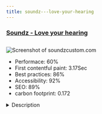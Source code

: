 ```yaml
---
title: soundz---love-your-hearing
---
```


<div style="height: 3rem">
  <a href="https://www.soundzcustom.com"><h3>Soundz - Love your hearing</h3></a>
</div>
<img loading="lazy" src="/images/thumbs/soundzcustom.com.jpg" alt="Screenshot of soundzcustom.com" />
<ul>
  <li>Performace: 60%</li>
  <li>
    First contentful paint:
    3.17Sec
  </li>
  <li>Best practices: 86%</li>
  <li>Accessibility: 92%</li>
  <li>SEO: 89%</li>
  <li>carbon footprint: 0.172</li>
</ul>
<details>
  <summary>Description</summary>
  <p>WELCOME TO THE WORLD OF SOUNDZ!

Soundz is an innovative company founded in 2016 by Earmedical and specialises in the hearing protection field. We provide complete solutions for all your hearing protection needs. Soundz premium products are designed and created for those who can't accept anything but the best.

SOUNDZ MISSION

Our mission is to provide reliable products and advanced technology systems for hearing protection. Our goal is to protect your hearing and your life quality, covering all your needs.

SOUNDZ PASSION

“If you want to be different, you have to think differently and love what you do!”

With our faith and our passion for our work, we make the difference and we are leaders to hearing protection field.We used Virtuemart 3 with many custom overrides.</p>
</details>

